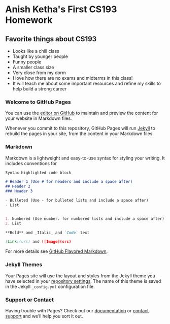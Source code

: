 # Anish Ketha's First CS193 Homework
## Favorite things about CS193
- Looks like a chill class
- Taught by younger people
- Funny people
- A smaller class size
- Very close from my dorm
- I love how there are no exams and midterms in this class!
- It will teach me about some important resources and refine my skills to help build a strong career

### Welcome to GitHub Pages

You can use the [editor on GitHub](https://github.com/kalutes/CS193_Fall18_Lab1/edit/master/index.md) to maintain and preview the content for your website in Markdown files.

Whenever you commit to this repository, GitHub Pages will run [Jekyll](https://jekyllrb.com/) to rebuild the pages in your site, from the content in your Markdown files.

### Markdown

Markdown is a lightweight and easy-to-use syntax for styling your writing. It includes conventions for

```markdown
Syntax highlighted code block

# Header 1 (Use # for headers and include a space after)
## Header 2
### Header 3

- Bulleted (Use - for bulleted lists and include a space after)
- List 


1. Numbered (Use number. for numbered lists and include a space after)
2. List

**Bold** and _Italic_ and `Code` text

[Link](url) and ![Image](src)
```

For more details see [GitHub Flavored Markdown](https://guides.github.com/features/mastering-markdown/).

### Jekyll Themes

Your Pages site will use the layout and styles from the Jekyll theme you have selected in your [repository settings](https://github.com/kalutes/CS193_Fall18_Lab1/settings). The name of this theme is saved in the Jekyll `_config.yml` configuration file.

### Support or Contact

Having trouble with Pages? Check out our [documentation](https://help.github.com/categories/github-pages-basics/) or [contact support](https://github.com/contact) and we’ll help you sort it out.
